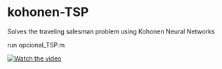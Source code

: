 # kohonen-TSP

Solves the traveling salesman problem using Kohonen Neural Networks

run opcional_TSP.m

[![Watch the video](https://img.youtube.com/vi/C7Ays1aqS5Y/default.jpg)](https://youtu.be/C7Ays1aqS5Y)
